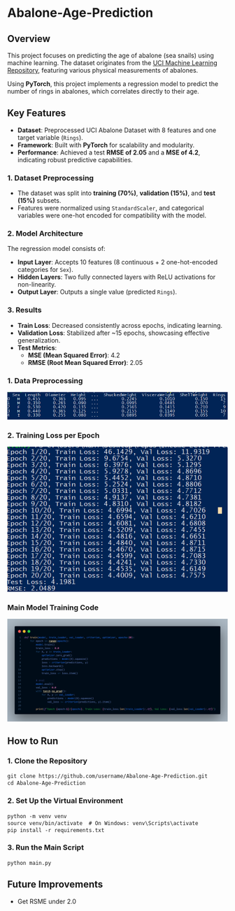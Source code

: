 ﻿# Abalone-Age-Prediction

## **Overview**

This project focuses on predicting the age of abalone (sea snails) using machine learning. The dataset originates from the [UCI Machine Learning Repository](https://archive.ics.uci.edu/ml/datasets/abalone), featuring various physical measurements of abalones.

Using **PyTorch**, this project implements a regression model to predict the number of rings in abalones, which correlates directly to their age.

## **Key Features**

- **Dataset**: Preprocessed UCI Abalone Dataset with 8 features and one target variable (`Rings`).
- **Framework**: Built with **PyTorch** for scalability and modularity.
- **Performance**: Achieved a test **RMSE of 2.05** and a **MSE of 4.2**, indicating robust predictive capabilities.

### **1. Dataset Preprocessing**

- The dataset was split into **training (70%)**, **validation (15%)**, and **test (15%)** subsets.
- Features were normalized using `StandardScaler`, and categorical variables were one-hot encoded for compatibility with the model.

### **2. Model Architecture**

The regression model consists of:

- **Input Layer**: Accepts 10 features (8 continuous + 2 one-hot-encoded categories for `Sex`).
- **Hidden Layers**: Two fully connected layers with ReLU activations for non-linearity.
- **Output Layer**: Outputs a single value (predicted `Rings`).

### **3. Results**

- **Train Loss**: Decreased consistently across epochs, indicating learning.
- **Validation Loss**: Stabilized after ~15 epochs, showcasing effective generalization.
- **Test Metrics**:
  - **MSE (Mean Squared Error)**: 4.2
  - **RMSE (Root Mean Squared Error)**: 2.05

### **1. Data Preprocessing**

![Dataset Loading and Preprocessing](./screenshots/data_loading.png)

### **2. Training Loss per Epoch**

![Training per Epoch](./screenshots/training_per_epoch.png)

### **Main Model Training Code**

![Training Code](image.png)

## **How to Run**

### **1. Clone the Repository**

```
git clone https://github.com/username/Abalone-Age-Prediction.git
cd Abalone-Age-Prediction
```

### **2. Set Up the Virtual Environment**

```
python -m venv venv
source venv/bin/activate  # On Windows: venv\Scripts\activate
pip install -r requirements.txt
```

### **3. Run the Main Script**

```
python main.py
```

## **Future Improvements**

- Get RSME under 2.0
